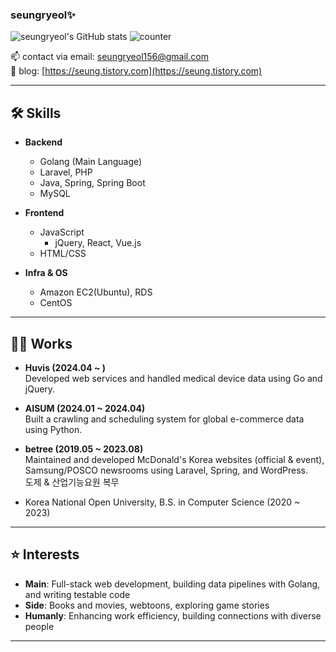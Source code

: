 ### seungryeol✨

<!--
**seungryeol/seungryeol** is a ✨ _special_ ✨ repository because its `README.md` (this file) appears on your GitHub profile.
-->

![seungryeol's GitHub stats](https://github-readme-stats.vercel.app/api?username=seungryeol&count_private=true&show_icons=true&theme=monokai)
![counter](https://komarev.com/ghpvc/?username=seungryeol)

📫 contact via email: [seungryeol156@gmail.com](mailto:seungryeol156@gmail.com)  
📘 blog: [https://seung.tistory.com](https://seung.tistory.com)

---

## 🛠 Skills

- **Backend**
  - Golang (Main Language)
  - Laravel, PHP
  - Java, Spring, Spring Boot
  - MySQL

- **Frontend**
  - JavaScript
    - jQuery, React, Vue.js
  - HTML/CSS

- **Infra & OS**
  - Amazon EC2(Ubuntu), RDS
  - CentOS 
---

## 👨‍💻 Works

- **Huvis (2024.04 ~ )**  
  Developed web services and handled medical device data using Go and jQuery.

- **AISUM (2024.01 ~ 2024.04)**  
  Built a crawling and scheduling system for global e-commerce data using Python.

- **betree (2019.05 ~ 2023.08)**  
  Maintained and developed McDonald's Korea websites (official & event), Samsung/POSCO newsrooms using Laravel, Spring, and WordPress.<br/>
  도제 & 산업기능요원 복무

- Korea National Open University, B.S. in Computer Science (2020 ~ 2023)

---

## ⭐️ Interests

- **Main**: Full-stack web development, building data pipelines with Golang, and writing testable code
- **Side**: Books and movies, webtoons, exploring game stories  
- **Humanly**: Enhancing work efficiency, building connections with diverse people

---

